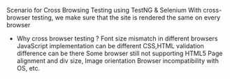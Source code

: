 Scenario for Cross Browsing Testing using TestNG & Selenium
With cross-browser testing, we make sure that the site is rendered the same on every browser
- Why cross browser testing ? 
  Font size mismatch in different browsers
	JavaScript implementation can be different
  CSS,HTML validation difference can be there
  Some browser still not supporting HTML5
  Page alignment and div size, Image orientation
  Browser incompatibility with OS, etc.

